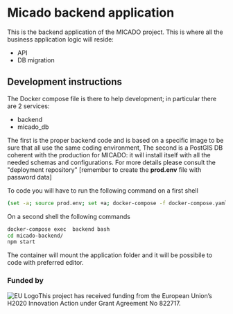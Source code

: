 # Micado backend application
This is the backend application of the MICADO project.  This is where all the business application logic will reside:
- API
- DB migration

## Development instructions
The Docker compose file is there to help development; in particular there are 2 services:
- backend
- micado_db

The first is the proper backend code and is based on a specific image to be sure that all use the same coding environment,
The second is a PostGIS DB coherent with the production for MICADO: it will install itself with all the needed schemas and configurations.
For more details please consult the "deployment repository" [remember to create the **prod.env** file with password data]

To code you will have to run the following command on a first shell

```bash
(set -a; source prod.env; set +a; docker-compose -f docker-compose.yaml  up )
```
On a second shell the following commands 
```bash
docker-compose exec  backend bash
cd micado-backend/
npm start
```
The container will mount the application folder and it will be possibile to code with preferred editor.

### Funded by

![EU Logo](https://github.com/micado-eu/MICADO/blob/master/img/Flag_of_Europe.svg_.png)This project has received funding from the European Union’s H2020 Innovation Action under Grant Agreement No 822717.